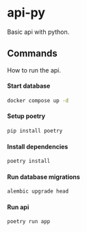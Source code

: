 # api-py

Basic api with python.

## Commands

How to run the api.

#### Start database

```sh
docker compose up -d
```

#### Setup poetry

```sh
pip install poetry
```

#### Install dependencies

```sh
poetry install
```

#### Run database migrations

```sh
alembic upgrade head
```

#### Run api

```sh
poetry run app
```
